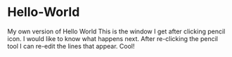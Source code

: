 # Hello-World
My own version of Hello World
This is the window I get after clicking pencil icon. 
I would like to know what happens next.
After re-clicking the pencil tool I can re-edit the lines that appear. Cool!
